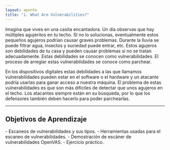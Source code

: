 ```yaml
---
layout: apunte
title: "1. What Are Vulnerabilities?"
---
```


Imagina que vives en una casita encantadora. Un día observas que hay múltiples agujeritos en tu techo. SI no lo solucionas, eventualmente estos pequeños agujeros podrían causar graves problemas. Durante la lluvia se puede filtrar agua, insectos y suciedad puede entrar, etc. Estos agujeros son debilidades de tu casa y pueden causar problemas si no se tratan adecuadamente. Estas debilidades se conocen como vulnerabilidades. El proceso de arreglar estas vulnerabilidades se conoce como parchear.

En los dispositivos digitales estas debilidades a las que llamamos vulnerabilidades pueden estar en el software o el hardware y un atacante podría usarlas para ganar acceso a nuestra máquina. El problema de estas vulnerabilidades es que son más difíciles de detectar que unos agujeros en el techo. Los atacantes siempre están en su búsqueda, por lo que los defensores también deben hacerlo para poder parchearlas.

------------------------------
<h2>Objetivos de Aprendizaje</h2>
- Escaneos de vulnerabilidades y sus tipos.
- Herramientas usadas para el escaneo de vulnerabilidades.
- Demostración de escáner de vulnerabilidades OpenVAS.
- Ejercicio práctico.

